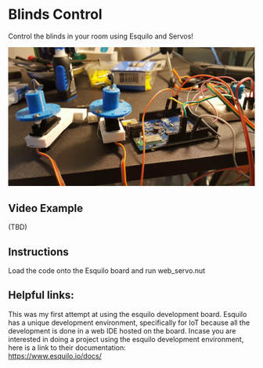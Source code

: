 # Blinds Control
Control the blinds in your room using Esquilo and Servos!

![Printer](https://github.com/NickEngmann/BlindsControl/blob/master/imgs/1.jpg)

## Video Example
(TBD) </br>

## Instructions
Load the code onto the Esquilo board and run web_servo.nut

## Helpful links:
This was my first attempt at using the esquilo development board. Esquilo has a unique development environment, specifically for IoT because all the development is done in a web IDE hosted on the board. Incase you are interested in doing a project using the esquilo development environment, here is a link to their documentation: </br>
https://www.esquilo.io/docs/
